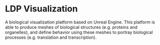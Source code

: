 # LDP Visualization

A biological visualization platform based on Unreal Engine. This platform is able to produce meshes of biological structures (e.g. proteins and organelles), and define behavior using these meshes to portray biological processes (e.g. translation and transcription).